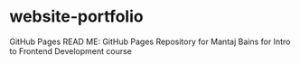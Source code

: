# website-portfolio
GitHub Pages
READ ME:
GitHub Pages Repository for Mantaj Bains for Intro to Frontend Development course
